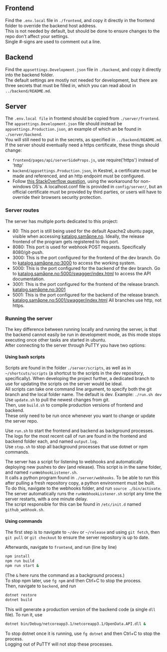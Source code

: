 ## Frontend
Find the `.env.local` file in `./frontend`, and copy it directly in the frontend folder to override the backend host address.  
This is not needed by default, but should be done to ensure changes to the repo don't affect your settings.  
Single #-signs are used to comment out a line.

## Backend
Find the `appsettings.Development.json` file in `./backend`, and copy it directly into the backend folder.  
The default settings are mostly not needed for development, but there are three secrets that must be filled in, which you can read about in `../backend/README.md`.  

## Server
The `.env.local file` in frontend should be copied from `./server/frontend`.  
The `appsettings.Development.json` file should instead be `appsettings.Production.json`, an example of which an be found in `./server/backend`.  
You will still need to put in the secrets, as specified in `../backend/README.md`.  
If the server should eventually need a https certificate, these things should change:  
* `frontend/pages/api/serverSideProps.js`, use require('https') instead of 'http'
* `backend/appsettings.Production.json`, in Kestrel, a certificate must be made and referenced, and an http endpoint must be configured.
* Follow [this StackOverflow question](https://stackoverflow.com/questions/55485511/how-to-run-dotnet-dev-certs-https-trust), using the workaround for non-windows OS's. A localhost.conf file is provided in `config/server/`, but an official certificate must be provided by third parties, or users will have to override their browsers security protection.

### Server routes
The server has multiple ports dedicated to this project:
* 80: This port is still being used for the default Apache2 ubuntu page, visible when accessing [katalog.samåpne.no](katalog.samåpne.no). Ideally, the release frontend of the program gets registered to this port.
* 8080: This port is used for webhook POST requests. Specifically 8080/git-push.
* 3000: This is the port configured for the frontend of the dev branch. Go to [katalog.samåpne.no:3000](katalog.samåpne.no:3000) to access the working system.
* 5000: This is the port configured for the backend of the dev branch. Go to [katalog.samåpne.no:5000/swagger/index.html](http://katalog.xn--sampne-kua.no:5000/swagger/index.html) to access the API documentation.
* 3001: This is the port configured for the frontend of the release branch. [katalog.samåpne.no:3001](katalog.samåpne.no:3001)
* 5001: This is the port configured for the backend of the release branch. [katalog.samåpne.no:5001/swagger/index.html](http://katalog.xn--sampne-kua.no:5001/swagger/index.html)
All branches use http, not https.


### Running the server
The key difference between running locally and running the server, is that the backend cannot easily be run in development mode, as this mode stops executing once other tasks are started in ubuntu.  
After connecting to the server through PuTTY you have two options:  

#### Using bash scripts
Scripts are found in the folder `./server/scripts`, as well as in `~/shortcuts/scripts` (a shortcut to the scripts in the dev repository, specifically). When developing the project further, a dedicated branch to use for updating the scripts on the server would be ideal.  
All scripts can take one command line argument, to specify both the git branch and the local folder name. The default is dev. Example: `./run.sh dev`  
Use `update.sh` to pull the newest changes from git.  
Then, use `build.sh` to compile production versions of frontend and backend.  
These only need to be run once whenever you want to change or update the server repo.

Use `run.sh` to start the frontend and backend as background processes.  
The logs for the most recent call of run are found in the frontend and backend folder each, and named `output.log`.  
Use `stop.sh` to stop all background processes that use dotnet or npm commands.

The server has a script for listening to webhooks and automatically deploying new pushes to dev (and release). This script is in the same folder, and named `runWebhookListener.sh`.  
It calls a python program found in `./server/webhooks`. To be able to run this after pulling a fresh repository copy, a python environment must be built.  
To do this, navigate to the webhooks folder, and run `source ./bin/activate`.  
The server automatically runs the `runWebhookListener.sh` script any time the server restarts, with a one minute delay.  
The script responsible for this can be found in `/etc/init.d` named `github_webhook.sh`.

#### Using commands

The first step is to navigate to `~/dev` or `~/release` and using `git fetch`, then `git pull` or `git checkout` to ensure the server repository is up to date.

Afterwards, navigate to `frontend`, and run (line by line)
```bash
npm install
npm run build
npm run start &
```
(The `&` here runs the command as a background process.)  
To stop npm later, use `fg npm` and then Ctrl+C to stop the process.  
Then, navigate to `backend`, and run
```bash
dotnet restore
dotnet build
```
This will generate a production version of the backend code (a single `dll` file). To run it, use
```bash
dotnet bin/Debug/netcoreapp3.1/netcoreapp3.1/OpenData.API.dll &
```
To stop dotnet once it is running, use `fg dotnet` and then Ctrl+C to stop the process.  
Logging out of PuTTY will not stop these processes.

